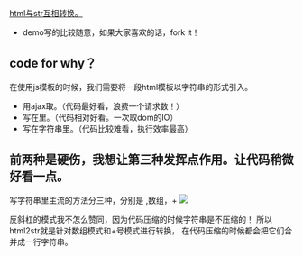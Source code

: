 [html与str互相转换。](http://fangk.github.io/html2str/demo/index.htm)
* demo写的比较随意，如果大家喜欢的话，fork it！

## code for why？
在使用js模板的时候，我们需要将一段html模板以字符串的形式引入。
*  用ajax取。（代码最好看，浪费一个请求数！）
*  写在<script type="text/html" id="testHTML"></script>里。（代码相对好看。一次取dom的IO）
*  写在字符串里。（代码比较难看，执行效率最高）

## 前两种是硬伤，我想让第三种发挥点作用。让代码稍微好看一点。
写字符串里主流的方法分三种，分别是 \,数组，+
![](https://raw.github.com/fangk/html2str/master/src/img/show.jpg)

反斜杠的模式我不怎么赞同，因为代码压缩的时候字符串是不压缩的！
所以html2str就是针对数组模式和+号模式进行转换，
在代码压缩的时候都会把它们合并成一行字符串。